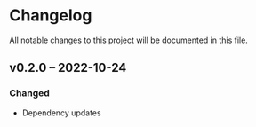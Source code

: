 # Changelog

All notable changes to this project will be documented in this file.

## v0.2.0 – 2022-10-24
### Changed
- Dependency updates
